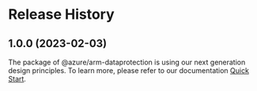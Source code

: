 # Release History
    
## 1.0.0 (2023-02-03)

The package of @azure/arm-dataprotection is using our next generation design principles. To learn more, please refer to our documentation [Quick Start](https://aka.ms/js-track2-quickstart).
